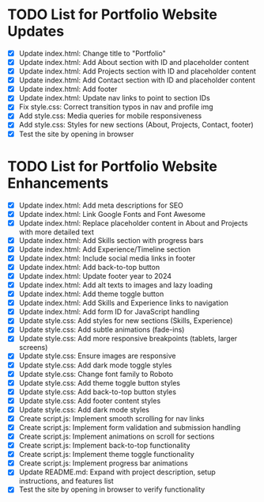 # TODO List for Portfolio Website Updates

- [x] Update index.html: Change title to "Portfolio"
- [x] Update index.html: Add About section with ID and placeholder content
- [x] Update index.html: Add Projects section with ID and placeholder content
- [x] Update index.html: Add Contact section with ID and placeholder content
- [x] Update index.html: Add footer
- [x] Update index.html: Update nav links to point to section IDs
- [x] Fix style.css: Correct transition typos in nav and profile img
- [x] Add style.css: Media queries for mobile responsiveness
- [x] Add style.css: Styles for new sections (About, Projects, Contact, footer)
- [x] Test the site by opening in browser

# TODO List for Portfolio Website Enhancements

- [x] Update index.html: Add meta descriptions for SEO
- [x] Update index.html: Link Google Fonts and Font Awesome
- [x] Update index.html: Replace placeholder content in About and Projects with more detailed text
- [x] Update index.html: Add Skills section with progress bars
- [x] Update index.html: Add Experience/Timeline section
- [x] Update index.html: Include social media links in footer
- [x] Update index.html: Add back-to-top button
- [x] Update index.html: Update footer year to 2024
- [x] Update index.html: Add alt texts to images and lazy loading
- [x] Update index.html: Add theme toggle button
- [x] Update index.html: Add Skills and Experience links to navigation
- [x] Update index.html: Add form ID for JavaScript handling
- [x] Update style.css: Add styles for new sections (Skills, Experience)
- [x] Update style.css: Add subtle animations (fade-ins)
- [x] Update style.css: Add more responsive breakpoints (tablets, larger screens)
- [x] Update style.css: Ensure images are responsive
- [x] Update style.css: Add dark mode toggle styles
- [x] Update style.css: Change font family to Roboto
- [x] Update style.css: Add theme toggle button styles
- [x] Update style.css: Add back-to-top button styles
- [x] Update style.css: Add footer content styles
- [x] Update style.css: Add dark mode styles
- [x] Create script.js: Implement smooth scrolling for nav links
- [x] Create script.js: Implement form validation and submission handling
- [x] Create script.js: Implement animations on scroll for sections
- [x] Create script.js: Implement back-to-top functionality
- [x] Create script.js: Implement theme toggle functionality
- [x] Create script.js: Implement progress bar animations
- [x] Update README.md: Expand with project description, setup instructions, and features list
- [x] Test the site by opening in browser to verify functionality
